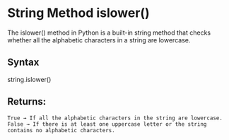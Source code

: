 # String Method islower()

The islower() method in Python is a built-in string method that checks whether all the alphabetic characters in a string are lowercase.


## Syntax

string.islower()


## Returns:
    True → If all the alphabetic characters in the string are lowercase.
    False → If there is at least one uppercase letter or the string contains no alphabetic characters.
